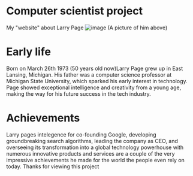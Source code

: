  # Computer scientist project
My "website" about Larry Page
 ![image](https://github.com/7Guestuser7/My-website/assets/150848497/6da6a562-3fd2-4089-b24a-533511dfed05)
(A picture of him above)
# Early life
Born on March 26th 1973 (50 years old now)Larry Page grew up in East Lansing, Michigan. His father was a computer science professor at Michigan State University, which sparked his early interest in technology. Page showed exceptional intelligence and creativity from a young age, making the way for his future success in the tech industry.
# Achievements
Larry pages intelegence for co-founding Google, developing groundbreaking search algorithms, leading the company as CEO, and overseeing its transformation into a global technology powerhouse with numerous innovative products and services are a couple of the very impressive achievements he made for the world the people even rely on today.
Thanks for viewing this project
